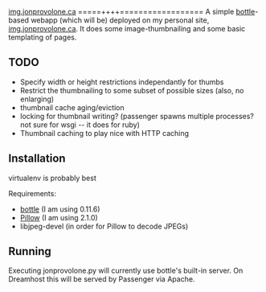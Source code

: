 [i.jp.ca]: http://img.jonprovolone.ca
[bottle]: http://bottlepy.org/
[pillow]: http://python-imaging.github.io/

[img.jonprovolone.ca][i.jp.ca]
=====++++==================
A simple [bottle][bottle]-based webapp (which will be) deployed on my personal
site, [img.jonprovolone.ca][i.jp.ca]. It does some image-thumbnailing and some
basic templating of pages.

TODO
----
- Specify width or height restrictions independantly for thumbs
- Restrict the thumbnailing to some subset of possible sizes (also, no enlarging)
- thumbnail cache aging/eviction
- locking for thumbnail writing? (passenger spawns multiple processes? not sure for wsgi -- it does for ruby)
- Thumbnail caching to play nice with HTTP caching 

Installation
------------
virtualenv is probably best

Requirements:
- [bottle][bottle] (I am using 0.11.6)
- [Pillow][pillow] (I am using 2.1.0)
- libjpeg-devel (in order for Pillow to decode JPEGs)

Running
-------
Executing jonprovolone.py will currently use bottle's built-in server. On
Dreamhost this will be served by Passenger via Apache.
